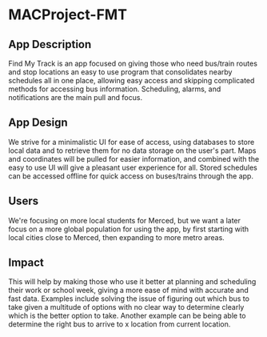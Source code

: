 # MACProject-FMT
## App Description
Find My Track is an app focused on giving those who need bus/train routes and stop locations an easy to use program that consolidates nearby schedules all in one place, allowing easy access and skipping complicated methods for accessing bus information. Scheduling, alarms, and notifications are the main pull and focus.

## App Design
We strive for a minimalistic UI for ease of access, using databases to store local data and to retrieve them for no data storage on the user's part. Maps and coordinates will be pulled for easier information, and combined with the easy to use UI will give a pleasant user experience for all. Stored schedules can be accessed offline for quick access on buses/trains through the app.

## Users
We're focusing on more local students for Merced, but we want a later focus on a more global population for using the app, by first starting with local cities close to Merced, then expanding to more metro areas.

## Impact
This will help by making those who use it better at planning and scheduling their work or school week, giving a more ease of mind with accurate and fast data. Examples include solving the issue of figuring out which bus to take given a multitude of options with no clear way to determine clearly which is the better option to take. Another example can be being able to determine the right bus to arrive to x location from current location.
